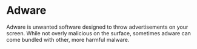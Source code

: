 # Adware
Adware is unwanted software designed to throw advertisements on your screen. While not overly malicious on the surface, sometimes adware can come bundled with other, more harmful malware.